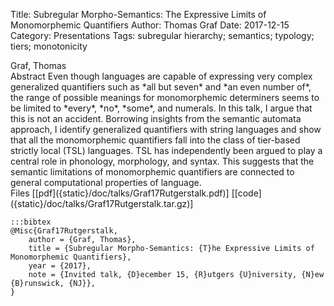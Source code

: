 Title: Subregular Morpho-Semantics: The Expressive Limits of Monomorphemic Quantifiers
Author: Thomas Graf
Date: 2017-12-15
Category: Presentations
Tags: subregular hierarchy; semantics; typology; tiers; monotonicity

<div markdown class="authors">
Graf, Thomas
</div>

<div markdown class="abstract">
<span id="abstract-title">Abstract</span>
Even though languages are capable of expressing very complex generalized quantifiers such as *all but seven* and *an even number of*, the range of possible meanings for monomorphemic determiners seems to be limited to *every*, *no*, *some*, and numerals.
In this talk, I argue that this is not an accident.
Borrowing insights from the semantic automata approach, I identify generalized quantifiers with string languages and show that all the monomorphemic quantifiers fall into the class of tier-based strictly local (TSL) languages.
TSL has independently been argued to play a central role in phonology, morphology, and syntax.
This suggests that the semantic limitations of monomorphemic quantifiers are connected to general computational properties of language.
</div>

<div markdown class="files">
<span id="files-title">Files</span>
[[pdf]({static}/doc/talks/Graf17Rutgerstalk.pdf)]
[[code]({static}/doc/talks/Graf17Rutgerstalk.tar.gz)]
</div>

~~~
:::bibtex
@Misc{Graf17Rutgerstalk,
    author = {Graf, Thomas},
    title = {Subregular Morpho-Semantics: {T}he Expressive Limits of Monomorphemic Quantifiers},
    year = {2017},
    note = {Invited talk, {D}ecember 15, {R}utgers {U}niversity, {N}ew {B}runswick, {NJ}},
}
~~~
